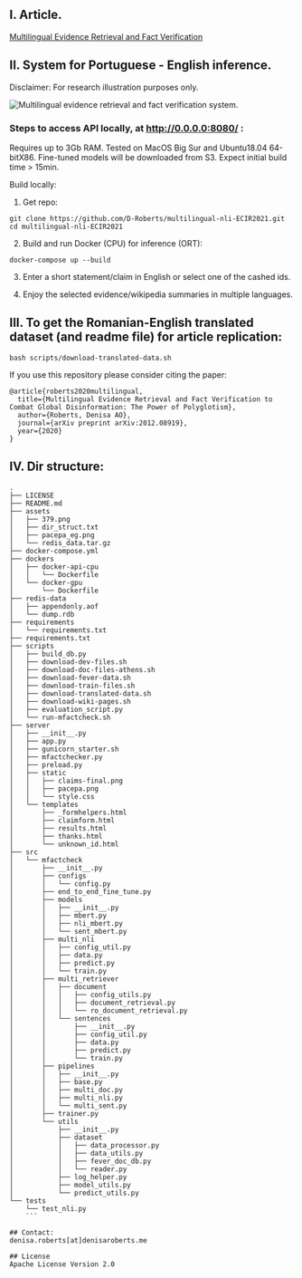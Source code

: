 ## I. Article.


[Multilingual Evidence Retrieval and Fact Verification](https://arxiv.org/pdf/2012.08919.pdf)



## II. System for Portuguese - English inference. 
Disclaimer: For research illustration purposes only.


![Multilingual evidence retrieval and fact verification system.](/assets/pacepa_eg.png)


### Steps to access API locally, at http://0.0.0.0:8080/ :

Requires up to 3Gb RAM. 
Tested on MacOS Big Sur and Ubuntu18.04 64-bitX86. Fine-tuned models will be downloaded from S3. Expect initial build time > 15min.

Build locally:
1. Get repo:
```
git clone https://github.com/D-Roberts/multilingual-nli-ECIR2021.git
cd multilingual-nli-ECIR2021
```

2. Build and run Docker (CPU) for inference (ORT):
```
docker-compose up --build
```

3. Enter a short statement/claim in English or select one of the cashed ids. 

4. Enjoy the selected evidence/wikipedia summaries in multiple languages.

## III. To get the Romanian-English translated dataset (and readme file) for article replication:
```
bash scripts/download-translated-data.sh
```

If you use this repository please consider citing the paper: 

```
@article{roberts2020multilingual,
  title={Multilingual Evidence Retrieval and Fact Verification to Combat Global Disinformation: The Power of Polyglotism},
  author={Roberts, Denisa AO},
  journal={arXiv preprint arXiv:2012.08919},
  year={2020}
}
```

## IV. Dir structure:
```
.
├── LICENSE
├── README.md
├── assets
│   ├── 379.png
│   ├── dir_struct.txt
│   ├── pacepa_eg.png
│   └── redis_data.tar.gz
├── docker-compose.yml
├── dockers
│   ├── docker-api-cpu
│   │   └── Dockerfile
│   └── docker-gpu
│       └── Dockerfile
├── redis-data
│   ├── appendonly.aof
│   └── dump.rdb
├── requirements
│   └── requirements.txt
├── requirements.txt
├── scripts
│   ├── build_db.py
│   ├── download-dev-files.sh
│   ├── download-doc-files-athens.sh
│   ├── download-fever-data.sh
│   ├── download-train-files.sh
│   ├── download-translated-data.sh
│   ├── download-wiki-pages.sh
│   ├── evaluation_script.py
│   └── run-mfactcheck.sh
├── server
│   ├── __init__.py
│   ├── app.py
│   ├── gunicorn_starter.sh
│   ├── mfactchecker.py
│   ├── preload.py
│   ├── static
│   │   ├── claims-final.png
│   │   ├── pacepa.png
│   │   └── style.css
│   └── templates
│       ├── _formhelpers.html
│       ├── claimform.html
│       ├── results.html
│       ├── thanks.html
│       └── unknown_id.html
├── src
│   └── mfactcheck
│       ├── __init__.py
│       ├── configs
│       │   └── config.py
│       ├── end_to_end_fine_tune.py
│       ├── models
│       │   ├── __init__.py
│       │   ├── mbert.py
│       │   ├── nli_mbert.py
│       │   └── sent_mbert.py
│       ├── multi_nli
│       │   ├── config_util.py
│       │   ├── data.py
│       │   ├── predict.py
│       │   └── train.py
│       ├── multi_retriever
│       │   ├── document
│       │   │   ├── config_utils.py
│       │   │   ├── document_retrieval.py
│       │   │   └── ro_document_retrieval.py
│       │   └── sentences
│       │       ├── __init__.py
│       │       ├── config_util.py
│       │       ├── data.py
│       │       ├── predict.py
│       │       └── train.py
│       ├── pipelines
│       │   ├── __init__.py
│       │   ├── base.py
│       │   ├── multi_doc.py
│       │   ├── multi_nli.py
│       │   └── multi_sent.py
│       ├── trainer.py
│       └── utils
│           ├── __init__.py
│           ├── dataset
│           │   ├── data_processor.py
│           │   ├── data_utils.py
│           │   ├── fever_doc_db.py
│           │   └── reader.py
│           ├── log_helper.py
│           ├── model_utils.py
│           └── predict_utils.py
└── tests
    └── test_nli.py
    ```
    
## Contact:
denisa.roberts[at]denisaroberts.me

## License
Apache License Version 2.0
